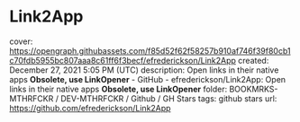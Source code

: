 # Link2App

cover: https://opengraph.githubassets.com/f85d52f62f58257b910af746f39f80cb1c70fdb5955bc807aaa8c61ff6f3becf/efrederickson/Link2App
created: December 27, 2021 5:05 PM (UTC)
description: Open links in their native apps **Obsolete, use LinkOpener** - GitHub - efrederickson/Link2App: Open links in their native apps **Obsolete, use LinkOpener**
folder: BOOKMRKS-MTHRFCKR / DEV-MTHRFCKR / Github / GH Stars
tags: github stars
url: https://github.com/efrederickson/Link2App